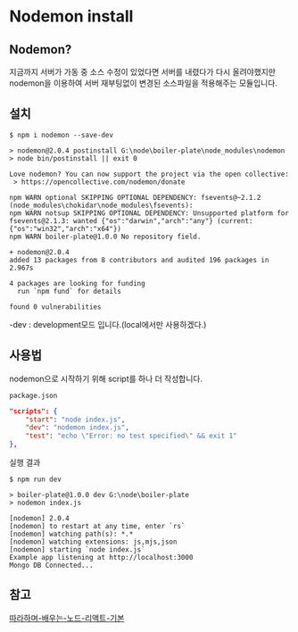 # Nodemon install

## Nodemon?

지금까지 서버가 가동 중 소스 수정이 있었다면 서버를 내렸다가 다시 올려야했지만 nodemon을 이용하여 서버 재부팅없이 변경된 소스파일을 적용해주는 모듈입니다.

## 설치

```shell
$ npm i nodemon --save-dev

> nodemon@2.0.4 postinstall G:\node\boiler-plate\node_modules\nodemon
> node bin/postinstall || exit 0

Love nodemon? You can now support the project via the open collective:
 > https://opencollective.com/nodemon/donate

npm WARN optional SKIPPING OPTIONAL DEPENDENCY: fsevents@~2.1.2 (node_modules\chokidar\node_modules\fsevents):
npm WARN notsup SKIPPING OPTIONAL DEPENDENCY: Unsupported platform for fsevents@2.1.3: wanted {"os":"darwin","arch":"any"} (current: {"os":"win32","arch":"x64"})
npm WARN boiler-plate@1.0.0 No repository field.

+ nodemon@2.0.4
added 13 packages from 8 contributors and audited 196 packages in 2.967s

4 packages are looking for funding
  run `npm fund` for details

found 0 vulnerabilities
```

-dev : development모드 입니다.(local에서만 사용하겠다.)

## 사용법

nodemon으로 시작하기 위해 script를 하나 더 작성합니다.

`package.json`

```json
"scripts": {
    "start": "node index.js",
    "dev": "nodemon index.js",
    "test": "echo \"Error: no test specified\" && exit 1"
},
```

실행 결과

```shell
$ npm run dev

> boiler-plate@1.0.0 dev G:\node\boiler-plate
> nodemon index.js

[nodemon] 2.0.4
[nodemon] to restart at any time, enter `rs`
[nodemon] watching path(s): *.*
[nodemon] watching extensions: js,mjs,json
[nodemon] starting `node index.js`
Example app listening at http://localhost:3000
Mongo DB Connected...
```

## 참고

[따라하며-배우는-노드-리액트-기본](https://www.inflearn.com/course/%EB%94%B0%EB%9D%BC%ED%95%98%EB%A9%B0-%EB%B0%B0%EC%9A%B0%EB%8A%94-%EB%85%B8%EB%93%9C-%EB%A6%AC%EC%95%A1%ED%8A%B8-%EA%B8%B0%EB%B3%B8/lecture/37070?tab=note)